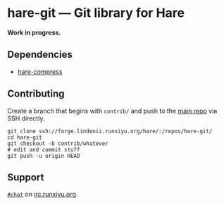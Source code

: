 # hare-git — Git library for Hare

**Work in progress.**

## Dependencies

- [hare-compress](https://git.sr.ht/~sircmpwn/hare-compress)

## Contributing

Create a branch that begins with `contrib/` and push to the
[main repo](https://forge.lindenii.runxiyu.org/hare/:/repos/hare-git/)
via SSH directly.

```
git clone ssh://forge.lindenii.runxiyu.org/hare/:/repos/hare-git/
cd hare-git
git checkout -b contrib/whatever
# edit and commit stuff
git push -u origin HEAD
```

## Support

[`#chat`](https://webirc.runxiyu.org/kiwiirc/#chat)
on
[irc.runxiyu.org](https://irc.runxiyu.org/).
